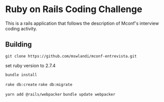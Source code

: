 # Ruby on Rails Coding Challenge

This is a rails application that follows the description of Mconf's interview coding activity.

## Building

`git clone https://github.com/mswlandi/mconf-entrevista.git`

set ruby version to 2.7.4

`bundle install`

`rake db:create`
`rake db:migrate`

`yarn add @rails/webpacker`
`bundle update webpacker`
